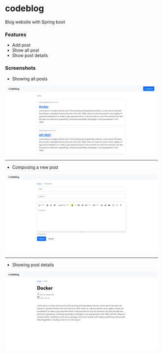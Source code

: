 # codeblog
Blog website with Spring boot

### Features

- Add post
- Show all post
- Show post details

### Screenshots

- Showing all posts

![Posts](https://github.com/ClaudioNoggueira/codeblog/blob/main/screenshots/posts.png)

<hr>

- Composing a new post

![Compose](https://github.com/ClaudioNoggueira/codeblog/blob/main/screenshots/compose.png)

<hr>

- Showing post details
 
![Post details](https://github.com/ClaudioNoggueira/codeblog/blob/main/screenshots/postDetails.png)
